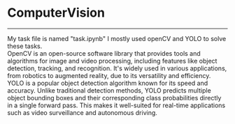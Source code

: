 # ComputerVision
***
My task file is named "task.ipynb"
I mostly used openCV and YOLO to solve these tasks.  
  OpenCV is an open-source software library that provides tools and algorithms for image and video processing, including features like object detection, tracking, and recognition. It's widely used in various applications, from robotics to augmented reality, due to its versatility and efficiency.
  YOLO is a popular object detection algorithm known for its speed and accuracy. Unlike traditional detection methods, YOLO predicts multiple object bounding boxes and their corresponding class probabilities directly in a single forward pass. This makes it well-suited for real-time applications such as video surveillance and autonomous driving.